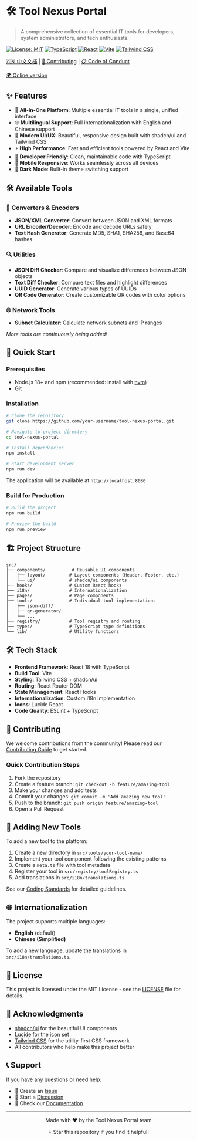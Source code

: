 # 🛠️ Tool Nexus Portal

> A comprehensive collection of essential IT tools for developers, system administrators, and tech enthusiasts.

[![License: MIT](https://img.shields.io/badge/License-MIT-yellow.svg)](https://opensource.org/licenses/MIT)
[![TypeScript](https://img.shields.io/badge/TypeScript-007ACC?logo=typescript&logoColor=white)](https://www.typescriptlang.org/)
[![React](https://img.shields.io/badge/React-20232A?logo=react&logoColor=61DAFB)](https://reactjs.org/)
[![Vite](https://img.shields.io/badge/Vite-646CFF?logo=vite&logoColor=white)](https://vitejs.dev/)
[![Tailwind CSS](https://img.shields.io/badge/Tailwind_CSS-38B2AC?logo=tailwind-css&logoColor=white)](https://tailwindcss.com/)

[🇨🇳 中文文档](./README_zh.md) | [🤝 Contributing](./CONTRIBUTING.md) | [📋 Code of Conduct](./CODE_OF_CONDUCT.md)

[🌍 Online version](https://tool-nexus-portal.lovable.app/)


## ✨ Features

- 🎯 **All-in-One Platform**: Multiple essential IT tools in a single, unified interface
- 🌐 **Multilingual Support**: Full internationalization with English and Chinese support
- 🎨 **Modern UI/UX**: Beautiful, responsive design built with shadcn/ui and Tailwind CSS
- ⚡ **High Performance**: Fast and efficient tools powered by React and Vite
- 🔧 **Developer Friendly**: Clean, maintainable code with TypeScript
- 📱 **Mobile Responsive**: Works seamlessly across all devices
- 🌙 **Dark Mode**: Built-in theme switching support

## 🛠️ Available Tools

### 🔄 Converters & Encoders
- **JSON/XML Converter**: Convert between JSON and XML formats
- **URL Encoder/Decoder**: Encode and decode URLs safely
- **Text Hash Generator**: Generate MD5, SHA1, SHA256, and Base64 hashes

### 🔍 Utilities
- **JSON Diff Checker**: Compare and visualize differences between JSON objects
- **Text Diff Checker**: Compare text files and highlight differences
- **UUID Generator**: Generate various types of UUIDs
- **QR Code Generator**: Create customizable QR codes with color options

### 🌐 Network Tools
- **Subnet Calculator**: Calculate network subnets and IP ranges

*More tools are continuously being added!*

## 🚀 Quick Start

### Prerequisites

- Node.js 18+ and npm (recommended: install with [nvm](https://github.com/nvm-sh/nvm))
- Git

### Installation

```bash
# Clone the repository
git clone https://github.com/your-username/tool-nexus-portal.git

# Navigate to project directory
cd tool-nexus-portal

# Install dependencies
npm install

# Start development server
npm run dev
```

The application will be available at `http://localhost:8080`

### Build for Production

```bash
# Build the project
npm run build

# Preview the build
npm run preview
```

## 🏗️ Project Structure

```
src/
├── components/          # Reusable UI components
│   ├── layout/         # Layout components (Header, Footer, etc.)
│   └── ui/             # shadcn/ui components
├── hooks/              # Custom React hooks
├── i18n/               # Internationalization
├── pages/              # Page components
├── tools/              # Individual tool implementations
│   ├── json-diff/
│   ├── qr-generator/
│   └── ...
├── registry/           # Tool registry and routing
├── types/              # TypeScript type definitions
└── lib/                # Utility functions
```

## 🛠️ Tech Stack

- **Frontend Framework**: React 18 with TypeScript
- **Build Tool**: Vite
- **Styling**: Tailwind CSS + shadcn/ui
- **Routing**: React Router DOM
- **State Management**: React Hooks
- **Internationalization**: Custom i18n implementation
- **Icons**: Lucide React
- **Code Quality**: ESLint + TypeScript

## 🤝 Contributing

We welcome contributions from the community! Please read our [Contributing Guide](./CONTRIBUTING.md) to get started.

### Quick Contribution Steps

1. Fork the repository
2. Create a feature branch: `git checkout -b feature/amazing-tool`
3. Make your changes and add tests
4. Commit your changes: `git commit -m 'Add amazing new tool'`
5. Push to the branch: `git push origin feature/amazing-tool`
6. Open a Pull Request

## 📝 Adding New Tools

To add a new tool to the platform:

1. Create a new directory in `src/tools/your-tool-name/`
2. Implement your tool component following the existing patterns
3. Create a `meta.ts` file with tool metadata
4. Register your tool in `src/registry/toolRegistry.ts`
5. Add translations in `src/i18n/translations.ts`

See our [Coding Standards](./CODING_STANDARDS.md) for detailed guidelines.

## 🌐 Internationalization

The project supports multiple languages:

- **English** (default)
- **Chinese (Simplified)**

To add a new language, update the translations in `src/i18n/translations.ts`.

## 📄 License

This project is licensed under the MIT License - see the [LICENSE](./LICENSE) file for details.

## 🙏 Acknowledgments

- [shadcn/ui](https://ui.shadcn.com/) for the beautiful UI components
- [Lucide](https://lucide.dev/) for the icon set
- [Tailwind CSS](https://tailwindcss.com/) for the utility-first CSS framework
- All contributors who help make this project better

## 📞 Support

If you have any questions or need help:

- 📧 Create an [Issue](https://github.com/your-username/tool-nexus-portal/issues)
- 💬 Start a [Discussion](https://github.com/your-username/tool-nexus-portal/discussions)
- 📖 Check our [Documentation](https://github.com/your-username/tool-nexus-portal/wiki)

---

<div align="center">
  <p>Made with ❤️ by the Tool Nexus Portal team</p>
  <p>⭐ Star this repository if you find it helpful!</p>
</div>
